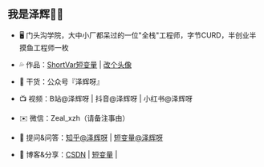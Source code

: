 ## 我是泽辉👨‍💻

- 🖥️ 门头沟学院，大中小厂都呆过的一位"全栈"工程师，字节CURD，半创业半摸鱼工程师一枚

- 💦 作品：<a href="https://shortvar.com" target="_blank">ShortVar短变量</a> | <a href="#" target="_blank">改个头像</a>

- 🌱 干货：公众号『泽辉呀』

- 📺 视频：<a>B站@泽辉呀</a> | <a>抖音@泽辉呀</a> | <a>小红书@泽辉呀</a>

- ✉️ 微信：Zeal_xzh（请备注事由）

- 🤔 提问&问答：<a href="https://www.zhihu.com/people/zehuiya" target="_blank">知乎@泽辉呀</a> | <a href="https://shortvar.com" target="_blank">短变量@泽辉呀</a>

- 📗 博客&分享：<a href="https://blog.csdn.net/zehuiya" target="_blank">CSDN</a> | <a href="https://shortvar.com" target="_blank">短变量</a> | 
